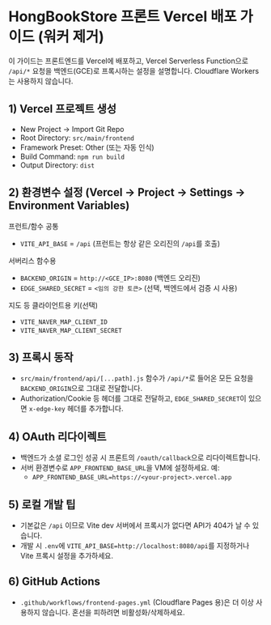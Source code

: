 # HongBookStore 프론트 Vercel 배포 가이드 (워커 제거)

이 가이드는 프론트엔드를 Vercel에 배포하고, Vercel Serverless Function으로 `/api/*` 요청을 백엔드(GCE)로 프록시하는 설정을 설명합니다. Cloudflare Workers는 사용하지 않습니다.

## 1) Vercel 프로젝트 생성
- New Project → Import Git Repo
- Root Directory: `src/main/frontend`
- Framework Preset: Other (또는 자동 인식)
- Build Command: `npm run build`
- Output Directory: `dist`

## 2) 환경변수 설정 (Vercel → Project → Settings → Environment Variables)
프런트/함수 공통
- `VITE_API_BASE` = `/api` (프런트는 항상 같은 오리진의 `/api`를 호출)

서버리스 함수용
- `BACKEND_ORIGIN` = `http://<GCE_IP>:8080` (백엔드 오리진)
- `EDGE_SHARED_SECRET` = `<임의 강한 토큰>` (선택, 백엔드에서 검증 시 사용)

지도 등 클라이언트용 키(선택)
- `VITE_NAVER_MAP_CLIENT_ID`
- `VITE_NAVER_MAP_CLIENT_SECRET`

## 3) 프록시 동작
- `src/main/frontend/api/[...path].js` 함수가 `/api/*`로 들어온 모든 요청을 `BACKEND_ORIGIN`으로 그대로 전달합니다.
- Authorization/Cookie 등 헤더를 그대로 전달하고, `EDGE_SHARED_SECRET`이 있으면 `x-edge-key` 헤더를 추가합니다.

## 4) OAuth 리다이렉트
- 백엔드가 소셜 로그인 성공 시 프론트의 `/oauth/callback`으로 리다이렉트합니다.
- 서버 환경변수로 `APP_FRONTEND_BASE_URL`을 VM에 설정하세요. 예:
  - `APP_FRONTEND_BASE_URL=https://<your-project>.vercel.app`

## 5) 로컬 개발 팁
- 기본값은 `/api` 이므로 Vite dev 서버에서 프록시가 없다면 API가 404가 날 수 있습니다.
- 개발 시 `.env`에 `VITE_API_BASE=http://localhost:8080/api`를 지정하거나 Vite 프록시 설정을 추가하세요.

## 6) GitHub Actions
- `.github/workflows/frontend-pages.yml` (Cloudflare Pages 용)은 더 이상 사용하지 않습니다. 혼선을 피하려면 비활성화/삭제하세요.

